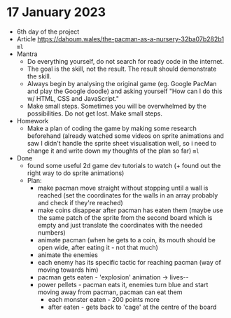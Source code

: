 # 17 January 2023

* 6th day of the project
* Article https://dahoum.wales/the-pacman-as-a-nursery-32ba07b282b1 `ml`
* Mantra
  * Do everything yourself, do not search for ready code in the internet.
  * The goal is the skill, not the result. The result should demonstrate the skill.
  * Always begin by analysing the original game (eg. Google PacMan and play the Google doodle) and asking yourself "How can I do this w/ HTML, CSS and JavaScript."
  * Make small steps. Sometimes you will be overwhelmed by the possibilities. Do not get lost. Make small steps.
* Homework
  * Make a plan of coding the game by making some research beforehand (already watched some videos on sprite animations and saw I didn't handle the sprite sheet visualisation well, so i need to change it and write down my thoughts of the plan so far) `ml`
* Done
  * found some useful 2d game dev tutorials to watch (+ found out the right way to do sprite animations) 
  * Plan:
    * make pacman move straight without stopping until a wall is reached (set the coordinates for the walls in an array probably and check if they're reached)
    * make coins disappear after pacman has eaten them (maybe use the same patch of the sprite from the second board which is empty and just translate the coordinates with the needed numbers)
    * animate pacman (when he gets to a coin, its mouth should be open wide, after eating it - not that much)
    * animate the enemies
    * each enemy has its specific tactic for reaching pacman (way of moving towards him)
    * pacman gets eaten - 'explosion' animation -> lives--
    * power pellets - pacman eats it, enemies turn blue and start moving away from pacman, pacman can eat them 
      * each monster eaten - 200 points more
      * after eaten - gets back to 'cage' at the centre of the board